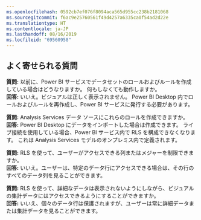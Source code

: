 ```yaml
---
ms.openlocfilehash: 0592cb7ef076f8094aca565d955cc238b2181068
ms.sourcegitcommit: f6ac9e25760561f49d4257a6335ca0f54ad2d22e
ms.translationtype: HT
ms.contentlocale: ja-JP
ms.lasthandoff: 08/16/2019
ms.locfileid: "69560958"
---
```

## <a name="faq"></a>よく寄せられる質問
**質問:** 以前に、Power BI サービスでデータセットのロールおよびルールを作成している場合はどうなりますか。 何もしなくても動作しますか。  
**回答:** いいえ。ビジュアルは正しく表示されません。 Power BI Desktop 内でロールおよびルールを再作成し、Power BI サービスに発行する必要があります。

**質問:** Analysis Services データ ソースにこれらのロールを作成できますか。  
**回答:** Power BI Desktop にデータをインポートした場合は作成できます。 ライブ接続を使用している場合、Power BI サービス内で RLS を構成できなくなります。 これは Analysis Services モデルのオンプレミス内で定義されます。

**質問:** RLS を使って、ユーザーがアクセスできる列またはメジャーを制限できますか。  
**回答:** いいえ。ユーザーは、特定のデータ行にアクセスできる場合は、その行のすべてのデータ列を見ることができます。

**質問:** RLS を使って、詳細なデータは表示されないようにしながら、ビジュアルの集計データにはアクセスできるようにすることができますか。  
**回答:** いいえ、個々のデータ行は保護されますが、ユーザーは常に詳細データまたは集計データを見ることができます。

